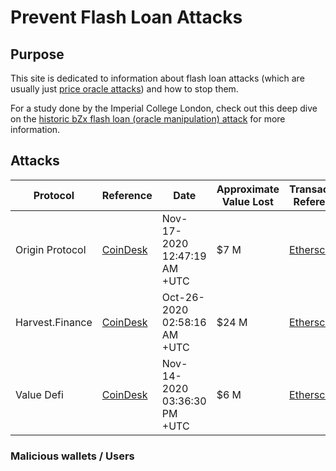# Prevent Flash Loan Attacks
## Purpose

This site is dedicated to information about flash loan attacks (which are usually just [price oracle attacks](https://blog.chain.link/flash-loans-and-the-importance-of-tamper-proof-oracles/)) and how to stop them. 

For a study done by the Imperial College London, check out this deep dive on the [historic bZx flash loan (oracle manipulation) attack](https://arxiv.org/pdf/2003.03810.pdf) for more information. 

## Attacks
| Protocol | Reference | Date | Approximate Value Lost | Transaction Reference | Cause | 
|----------|-----------|------|------------------------|-----------------------|-------|
| Origin Protocol | [CoinDesk](https://www.coindesk.com/origin-protocol-loses-3-25m-in-latest-flash-loan-attack-reports)          | Nov-17-2020 12:47:19 AM +UTC | $7 M                   | [Etherscan](https://etherscan.io/tx/0xe1c76241dda7c5fcf1988454c621142495640e708e3f8377982f55f8cf2a8401) | Re-entrancy Attack |
| Harvest.Finance | [CoinDesk](https://www.coindesk.com/harvest-finance-24m-attack-triggers-570m-bank-run-in-latest-defi-exploit) | Oct-26-2020 02:58:16 AM +UTC | $24 M                  | [Etherscan](https://etherscan.io/tx/0xb460b70f11a93364fecf1f3c3ec49f053aecd2d6d9912c012170aa7a0de2d526) | Oracle Attack |
| Value Defi      | [CoinDesk](https://www.coindesk.com/value-defi-suffers-6m-flash-loan-attack)                                  | Nov-14-2020 03:36:30 PM +UTC | $6 M                   | [Etherscan](https://etherscan.io/tx/0x46a03488247425f845e444b9c10b52ba3c14927c687d38287c0faddc7471150a) | Oracle AAttack |



### Malicious wallets / Users
